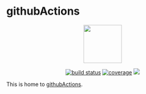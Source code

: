 # githubActions

<p align="center">
    <a href="https://github.com/chuckie82/githubActions/">
    <img src="https://user-images.githubusercontent.com/1917664/83215612-419a2a00-a11c-11ea-9931-b1b10509d3cd.gif?sanitize=true"
         height="100"></a>
</p>
<p align="center">
    <a href="https://github.com/chuckie82/githubActions/actions?query=workflow">
        <img src="https://github.com/chuckie82/githubActions/workflows/build/badge.svg" alt="build status"></a>    
    <a href="https://codecov.io/gh/chuckie82/githubActions">
        <img src="https://codecov.io/gh/chuckie82/githubActions/branch/master/graph/badge.svg"
            alt="coverage"></a>
    <a href="https://github.com/chuckie82/githubActions/graphs/contributors" alt="Contributors">
        <img src="https://img.shields.io/github/contributors/chuckie82/githubActions"></a>

</p>

This is home to [githubActions][githubActions].

[githubActions]: https://github.com/chuckie82/githubActions/
